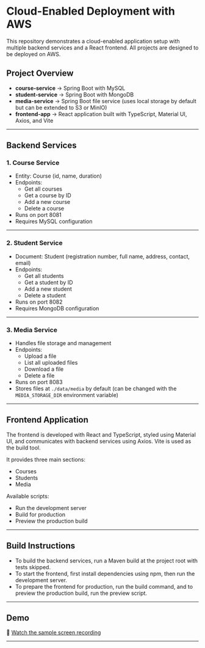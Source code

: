 # Cloud-Enabled Deployment with AWS

This repository demonstrates a cloud-enabled application setup with multiple backend services and a React frontend. All projects are designed to be deployed on AWS.

## Project Overview

- **course-service** → Spring Boot with MySQL
- **student-service** → Spring Boot with MongoDB
- **media-service** → Spring Boot file service (uses local storage by default but can be extended to S3 or MinIO)
- **frontend-app** → React application built with TypeScript, Material UI, Axios, and Vite

---

## Backend Services

### 1. Course Service
- Entity: Course (id, name, duration)
- Endpoints:
  - Get all courses
  - Get a course by ID
  - Add a new course
  - Delete a course
- Runs on port 8081
- Requires MySQL configuration

---

### 2. Student Service
- Document: Student (registration number, full name, address, contact, email)
- Endpoints:
  - Get all students
  - Get a student by ID
  - Add a new student
  - Delete a student
- Runs on port 8082
- Requires MongoDB configuration

---

### 3. Media Service
- Handles file storage and management
- Endpoints:
  - Upload a file
  - List all uploaded files
  - Download a file
  - Delete a file
- Runs on port 8083
- Stores files at `./data/media` by default (can be changed with the `MEDIA_STORAGE_DIR` environment variable)

---

## Frontend Application

The frontend is developed with React and TypeScript, styled using Material UI, and communicates with backend services using Axios. Vite is used as the build tool.

It provides three main sections:
- Courses
- Students
- Media

Available scripts:
- Run the development server
- Build for production
- Preview the production build

---

## Build Instructions

- To build the backend services, run a Maven build at the project root with tests skipped.
- To start the frontend, first install dependencies using npm, then run the development server.
- To prepare the frontend for production, run the build command, and to preview the production build, run the preview script.

---

## Demo

🎥 [Watch the sample screen recording](https://drive.google.com/file/d/1wI0RxUEJIfPWP8RpiC68FmDPuamIcM1h/view?usp=sharing)

---
